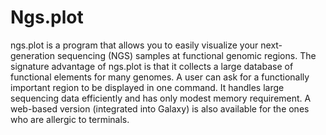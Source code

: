 # Ngs.plot

ngs.plot is a program that allows you to easily visualize your next-generation sequencing (NGS) samples at functional genomic regions. The signature advantage of ngs.plot is that it collects a large database of functional elements for many genomes. A user can ask for a functionally important region to be displayed in one command. It handles large sequencing data efficiently and has only modest memory requirement. A web-based version (integrated into Galaxy) is also available for the ones who are allergic to terminals.
